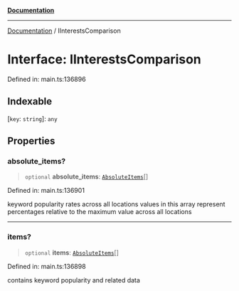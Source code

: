 [**Documentation**](../README.md)

***

[Documentation](../README.md) / IInterestsComparison

# Interface: IInterestsComparison

Defined in: main.ts:136896

## Indexable

\[`key`: `string`\]: `any`

## Properties

### absolute\_items?

> `optional` **absolute\_items**: [`AbsoluteItems`](../classes/AbsoluteItems.md)[]

Defined in: main.ts:136901

keyword popularity rates across all locations
values in this array represent percentages relative to the maximum value across all locations

***

### items?

> `optional` **items**: [`AbsoluteItems`](../classes/AbsoluteItems.md)[]

Defined in: main.ts:136898

contains keyword popularity and related data
